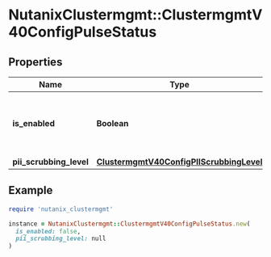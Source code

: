 # NutanixClustermgmt::ClustermgmtV40ConfigPulseStatus

## Properties

| Name | Type | Description | Notes |
| ---- | ---- | ----------- | ----- |
| **is_enabled** | **Boolean** | Flag determines whether pulse is enabled for a cluster. | [optional] |
| **pii_scrubbing_level** | [**ClustermgmtV40ConfigPIIScrubbingLevel**](ClustermgmtV40ConfigPIIScrubbingLevel.md) |  | [optional] |

## Example

```ruby
require 'nutanix_clustermgmt'

instance = NutanixClustermgmt::ClustermgmtV40ConfigPulseStatus.new(
  is_enabled: false,
  pii_scrubbing_level: null
)
```

